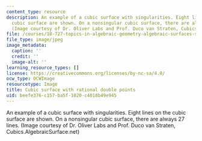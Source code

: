```yaml
---
content_type: resource
description: An example of a cubic surface with singularities. Eight lines on the
  cubic surface are shown. On a nonsingular cubic surface, there are always 27 lines.
  (Image courtesy of Dr. Oliver Labs and Prof. Duco van Straten, Cubics.AlgebraicSurface.net)
file: /courses/18-727-topics-in-algebraic-geometry-algebraic-surfaces-spring-2008/beefe376c157ba5f1020c4018b49e945_18-727s06-th.jpg
file_type: image/jpeg
image_metadata:
  caption: ''
  credit: ''
  image-alt: ''
learning_resource_types: []
license: https://creativecommons.org/licenses/by-nc-sa/4.0/
ocw_type: OCWImage
resourcetype: Image
title: Cubic surface with rational double points
uid: beefe376-c157-ba5f-1020-c4018b49e945
---
```

An example of a cubic surface with singularities. Eight lines on the cubic surface are shown. On a nonsingular cubic surface, there are always 27 lines. (Image courtesy of Dr. Oliver Labs and Prof. Duco van Straten, Cubics.AlgebraicSurface.net)